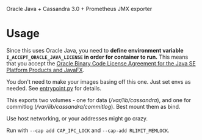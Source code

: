 Oracle Java + Cassandra 3.0 + Prometheus JMX exporter

# Usage

Since this uses Oracle Java, 
you need to **define environment variable `I_ACCEPT_ORACLE_JAVA_LICENSE`
in order for container to run.**
This means that you accept the
[Oracle Binary Code License Agreement for the Java SE Platform Products and JavaFX](http://www.oracle.com/technetwork/java/javase/terms/license/index.html).


You don't need to make your images basing off this one.
Just set envs as needed. See [entrypoint.py](https://github.com/smok-serwis/cassandra/blob/master/entrypoint.py) for details.

This exports two volumes - 
one for data (_/var/lib/cassandra_),
and one for commitlog (_/var/lib/cassandra/commitlog_). 
Best mount them as bind.

Use host networking, or your addresses might go crazy.

Run with `--cap add CAP_IPC_LOCK` and `--cap-add RLIMIT_MEMLOCK`.
